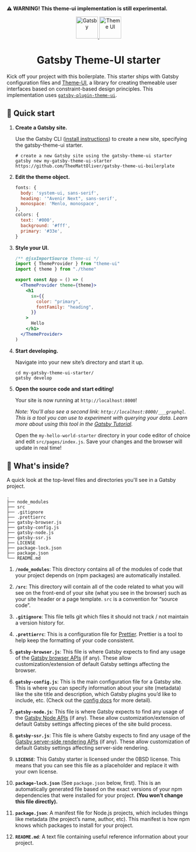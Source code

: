 **⚠️ WARNING! This theme-ui implementation is still experimental.**

<p align="center">
  <a href="https://www.gatsbyjs.com">
    <img alt="Gatsby" src="https://www.gatsbyjs.com/Gatsby-Monogram.svg" width="60" />
  </a>
  <a href="https://theme-ui.com/">
    <img alt="Theme UI" src="https://contrast-swatch.daneden.vercel.app/000/fff?size=128&fontSize=2&text=UI" width="60" />
  </a>
</p>
<h1 align="center">
  Gatsby Theme-UI starter
</h1>

Kick off your project with this boilerplate. This starter ships with Gatsby configuration files and [Theme-UI](https://theme-ui.com/), a library for creating themeable user interfaces based on constraint-based design principles. This implementation uses [`gatsby-plugin-theme-ui`](https://theme-ui.com/packages/gatsby-plugin/).

## 🚀 Quick start

1.  **Create a Gatsby site.**

    Use the Gatsby CLI ([install instructions](https://www.gatsbyjs.com/docs/tutorial/part-0/#gatsby-cli)) to create a new site, specifying the gatsby-theme-ui starter.

    ```shell
    # create a new Gatsby site using the gatsby-theme-ui starter
    gatsby new my-gatsby-theme-ui-starter https://github.com/TheeMattOliver/gatsby-theme-ui-boilerplate

    ```

1.  **Edit the theme object.**

    ```js
    fonts: {
      body: 'system-ui, sans-serif',
      heading: '"Avenir Next", sans-serif',
      monospace: 'Menlo, monospace',
    },
    colors: {
      text: '#000',
      background: '#fff',
      primary: '#33e',
    }
    ```

1.  **Style your UI.**

    ```jsx
    /** @jsxImportSource theme-ui */
    import { ThemeProvider } from "theme-ui"
    import { theme } from "./theme"

    export const App = () => (
      <ThemeProvider theme={theme}>
        <h1
          sx={{
            color: "primary",
            fontFamily: "heading",
          }}
        >
          Hello
        </h1>
      </ThemeProvider>
    )
    ```

1.  **Start developing.**

    Navigate into your new site’s directory and start it up.

    ```shell
    cd my-gatsby-theme-ui-starter/
    gatsby develop
    ```

1.  **Open the source code and start editing!**

    Your site is now running at `http://localhost:8000`!

    _Note: You'll also see a second link: _`http://localhost:8000/___graphql`_. This is a tool you can use to experiment with querying your data. Learn more about using this tool in the [Gatsby Tutorial](https://www.gatsbyjs.com/docs/tutorial/part-4/#use-graphiql-to-explore-the-data-layer-and-write-graphql-queries)._

    Open the `my-hello-world-starter` directory in your code editor of choice and edit `src/pages/index.js`. Save your changes and the browser will update in real time!

## 🧐 What's inside?

A quick look at the top-level files and directories you'll see in a Gatsby project.

    .
    ├── node_modules
    ├── src
    ├── .gitignore
    ├── .prettierrc
    ├── gatsby-browser.js
    ├── gatsby-config.js
    ├── gatsby-node.js
    ├── gatsby-ssr.js
    ├── LICENSE
    ├── package-lock.json
    ├── package.json
    └── README.md

1.  **`/node_modules`**: This directory contains all of the modules of code that your project depends on (npm packages) are automatically installed.

2.  **`/src`**: This directory will contain all of the code related to what you will see on the front-end of your site (what you see in the browser) such as your site header or a page template. `src` is a convention for “source code”.

3.  **`.gitignore`**: This file tells git which files it should not track / not maintain a version history for.

4.  **`.prettierrc`**: This is a configuration file for [Prettier](https://prettier.io/). Prettier is a tool to help keep the formatting of your code consistent.

5.  **`gatsby-browser.js`**: This file is where Gatsby expects to find any usage of the [Gatsby browser APIs](https://www.gatsbyjs.com/docs/reference/config-files/gatsby-browser/) (if any). These allow customization/extension of default Gatsby settings affecting the browser.

6.  **`gatsby-config.js`**: This is the main configuration file for a Gatsby site. This is where you can specify information about your site (metadata) like the site title and description, which Gatsby plugins you’d like to include, etc. (Check out the [config docs](https://www.gatsbyjs.com/docs/reference/config-files/gatsby-config/) for more detail).

7.  **`gatsby-node.js`**: This file is where Gatsby expects to find any usage of the [Gatsby Node APIs](https://www.gatsbyjs.com/docs/reference/config-files/gatsby-node/) (if any). These allow customization/extension of default Gatsby settings affecting pieces of the site build process.

8.  **`gatsby-ssr.js`**: This file is where Gatsby expects to find any usage of the [Gatsby server-side rendering APIs](https://www.gatsbyjs.com/docs/reference/config-files/gatsby-ssr/) (if any). These allow customization of default Gatsby settings affecting server-side rendering.

9.  **`LICENSE`**: This Gatsby starter is licensed under the 0BSD license. This means that you can see this file as a placeholder and replace it with your own license.

10. **`package-lock.json`** (See `package.json` below, first). This is an automatically generated file based on the exact versions of your npm dependencies that were installed for your project. **(You won’t change this file directly).**

11. **`package.json`**: A manifest file for Node.js projects, which includes things like metadata (the project’s name, author, etc). This manifest is how npm knows which packages to install for your project.

12. **`README.md`**: A text file containing useful reference information about your project.
